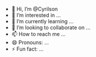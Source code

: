 - 👋 Hi, I’m @Cyrilson
- 👀 I’m interested in ...
- 🌱 I’m currently learning ...
- 💞️ I’m looking to collaborate on ...
- 📫 How to reach me ...
- 😄 Pronouns: ...
- ⚡ Fun fact: ...

<!---
Cyrilson/Cyrilson is a ✨ special ✨ repository because its `README.md` (this file) appears on your GitHub profile.
You can click the Preview link to take a look at your changes.
--->
